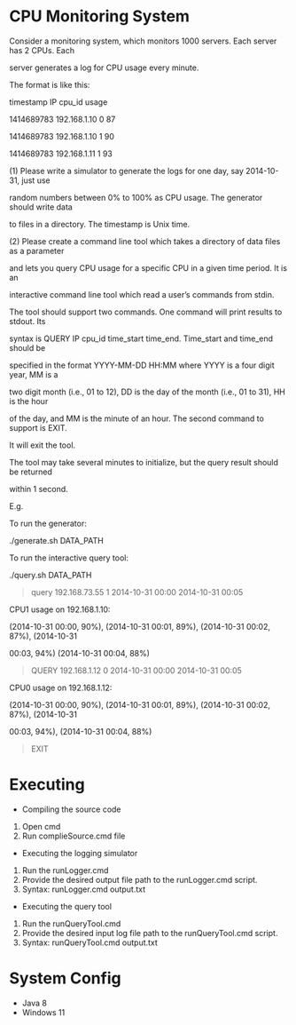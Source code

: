 # CPU Monitoring System

Consider a monitoring system, which monitors 1000 servers. Each server has 2 CPUs. Each

server generates a log for CPU usage every minute.

The format is like this:

timestamp IP cpu_id usage

1414689783 192.168.1.10 0 87

1414689783 192.168.1.10 1 90

1414689783 192.168.1.11 1 93

(1) Please write a simulator to generate the logs for one day, say 2014-10-31, just use

random numbers between 0% to 100% as CPU usage. The generator should write data

to files in a directory. The timestamp is Unix time.

(2) Please create a command line tool which takes a directory of data files as a parameter

and lets you query CPU usage for a specific CPU in a given time period. It is an

interactive command line tool which read a user’s commands from stdin.

The tool should support two commands. One command will print results to stdout. Its

syntax is QUERY IP cpu_id time_start time_end. Time_start and time_end should be

specified in the format YYYY-MM-DD HH:MM where YYYY is a four digit year, MM is a

two digit month (i.e., 01 to 12), DD is the day of the month (i.e., 01 to 31), HH is the hour

of the day, and MM is the minute of an hour. The second command to support is EXIT.

It will exit the tool.

The tool may take several minutes to initialize, but the query result should be returned

within 1 second.

E.g.

To run the generator:

./generate.sh DATA_PATH

To run the interactive query tool:

./query.sh DATA_PATH

>query 192.168.73.55 1 2014-10-31 00:00 2014-10-31 00:05

CPU1 usage on 192.168.1.10:

(2014-10-31 00:00, 90%), (2014-10-31 00:01, 89%), (2014-10-31 00:02, 87%), (2014-10-31

00:03, 94%) (2014-10-31 00:04, 88%)

>QUERY 192.168.1.12 0 2014-10-31 00:00 2014-10-31 00:05

CPU0 usage on 192.168.1.12:

(2014-10-31 00:00, 90%), (2014-10-31 00:01, 89%), (2014-10-31 00:02, 87%), (2014-10-31

00:03, 94%), (2014-10-31 00:04, 88%)

>EXIT


# Executing

- Compiling the source code
1. Open cmd
2. Run complieSource.cmd file

- Executing the logging simulator
1. Run the runLogger.cmd
2. Provide the desired output file path to the runLogger.cmd script.
3. Syntax: runLogger.cmd output.txt

- Executing the query tool
1. Run the runQueryTool.cmd
2. Provide the desired input log file path to the runQueryTool.cmd script.
3. Syntax: runQueryTool.cmd output.txt


# System Config

- Java 8
- Windows 11